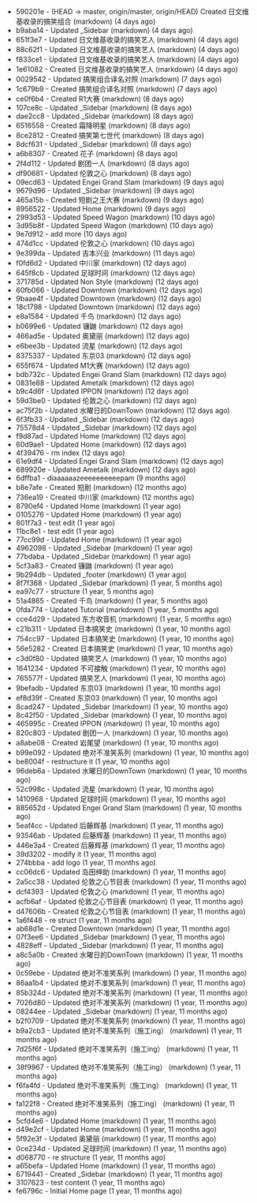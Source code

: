 * 590201e - (HEAD -> master, origin/master, origin/HEAD) Created 日文维基收录的搞笑组合 (markdown) (4 days ago) <TC>
* b9aba14 - Updated _Sidebar (markdown) (4 days ago) <TC>
* 651f3e7 - Updated 日文维基收录的搞笑艺人 (markdown) (4 days ago) <TC>
* 88c62f1 - Updated 日文维基收录的搞笑艺人 (markdown) (4 days ago) <TC>
* f833ce1 - Updated 日文维基收录的搞笑艺人 (markdown) (4 days ago) <TC>
* 1e61082 - Created 日文维基收录的搞笑艺人 (markdown) (4 days ago) <TC>
* 0029542 - Updated 搞笑组合译名对照 (markdown) (7 days ago) <TC>
* 1c679b9 - Created 搞笑组合译名对照 (markdown) (7 days ago) <TC>
* ce0f6b4 - Created R1大赛 (markdown) (8 days ago) <TC>
* 107ce8c - Updated _Sidebar (markdown) (8 days ago) <TC>
* dae2cc8 - Updated _Sidebar (markdown) (8 days ago) <TC>
* 6516558 - Created 霜降明星 (markdown) (8 days ago) <TC>
* 8ce2812 - Created 搞笑第七世代 (markdown) (8 days ago) <TC>
* 8dcf631 - Updated _Sidebar (markdown) (8 days ago) <TC>
* a6b8307 - Created 花子 (markdown) (8 days ago) <TC>
* 2f4d112 - Updated 剧团一人 (markdown) (8 days ago) <TC>
* df90681 - Updated 伦敦之心 (markdown) (8 days ago) <TC>
* 09ecd63 - Updated Engei Grand Slam (markdown) (9 days ago) <TC>
* 9679d96 - Updated _Sidebar (markdown) (9 days ago) <TC>
* 465a15b - Created 短剧之王大赛 (markdown) (9 days ago) <TC>
* 8956522 - Updated Home (markdown) (9 days ago) <TC>
* 2993d53 - Updated Speed Wagon (markdown) (10 days ago) <TC>
* 3d95b8f - Updated Speed Wagon (markdown) (10 days ago) <TC>
* 9e7d912 - add more (10 days ago) <tcgriffith>
* 474d1cc - Updated 伦敦之心 (markdown) (10 days ago) <TC>
* 9e399da - Updated 吉本兴业 (markdown) (11 days ago) <TC>
* f0fd6d2 - Updated 中川家 (markdown) (12 days ago) <TC>
* 645f8cb - Updated 足球时间 (markdown) (12 days ago) <TC>
* 371785d - Updated Non Style (markdown) (12 days ago) <TC>
* 60fb066 - Updated Downtown (markdown) (12 days ago) <TC>
* 9baae4f - Updated Downtown (markdown) (12 days ago) <TC>
* 18c1798 - Updated Downtown (markdown) (12 days ago) <TC>
* e8a1584 - Updated 千鸟 (markdown) (12 days ago) <TC>
* b0699e6 - Updated 镰鼬 (markdown) (12 days ago) <TC>
* 466ad5e - Updated 奥黛丽 (markdown) (12 days ago) <TC>
* e6bee3b - Updated 流星 (markdown) (12 days ago) <TC>
* 8375337 - Updated 东京03 (markdown) (12 days ago) <TC>
* 655f674 - Updated M1大赛 (markdown) (12 days ago) <TC>
* bdb732c - Updated Engei Grand Slam (markdown) (12 days ago) <TC>
* 0831e88 - Updated Ametalk (markdown) (12 days ago) <TC>
* b9c4d6f - Updated IPPON (markdown) (12 days ago) <TC>
* 59d3be0 - Updated 伦敦之心 (markdown) (12 days ago) <TC>
* ac75f2b - Updated 水曜日的DownTown (markdown) (12 days ago) <TC>
* 6f3fb33 - Updated _Sidebar (markdown) (12 days ago) <TC>
* 75578d4 - Updated _Sidebar (markdown) (12 days ago) <TC>
* f9d87ad - Updated Home (markdown) (12 days ago) <TC>
* 60d9ae1 - Updated Home (markdown) (12 days ago) <TC>
* 4f39476 - rm index (12 days ago) <tcgriffith>
* 61e9df4 - Updated Engei Grand Slam (markdown) (12 days ago) <TC>
* 689920e - Updated Ametalk (markdown) (12 days ago) <TC>
* 6dffba1 - diaaaaaazeeeeeeeeeepam (9 months ago) <tcgriffith>
* b8e7afe - Created 短剧 (markdown) (12 months ago) <TC>
* 736ea19 - Created 中川家 (markdown) (12 months ago) <TC>
* 8790ef4 - Updated Home (markdown) (1 year ago) <TC>
* 0105276 - Updated Home (markdown) (1 year ago) <TC>
* 801f7a3 - test edit (1 year ago) <TC>
* 11bc8e1 - test edit (1 year ago) <TC>
* 77cc99d - Updated Home (markdown) (1 year ago) <TC>
* 4962098 - Updated _Sidebar (markdown) (1 year ago) <TC>
* 77bdaba - Updated _Sidebar (markdown) (1 year ago) <TC>
* 5cf3a83 - Created 镰鼬 (markdown) (1 year ago) <TC>
* 9b294db - Updated _footer (markdown) (1 year ago) <TC>
* 8f7f368 - Updated _Sidebar (markdown) (1 year, 5 months ago) <TC>
* ea97c77 - structure (1 year, 5 months ago) <tcgriffith>
* 51a4865 - Created 千鸟 (markdown) (1 year, 5 months ago) <TC>
* 0fda774 - Updated Tutorial (markdown) (1 year, 5 months ago) <TC>
* cce4d29 - Updated 东方收音机 (markdown) (1 year, 5 months ago) <TC>
* c21b311 - Updated 日本搞笑史 (markdown) (1 year, 10 months ago) <TC>
* 754cc97 - Updated 日本搞笑史 (markdown) (1 year, 10 months ago) <TC>
* 56e5282 - Created 日本搞笑史 (markdown) (1 year, 10 months ago) <TC>
* c3d0f80 - Updated 搞笑艺人 (markdown) (1 year, 10 months ago) <TC>
* 1641234 - Updated 不可接触 (markdown) (1 year, 10 months ago) <crossrx>
* 765577f - Updated 搞笑艺人 (markdown) (1 year, 10 months ago) <TC>
* 9befadb - Updated 东京03 (markdown) (1 year, 10 months ago) <TC>
* ef8d39f - Created 东京03 (markdown) (1 year, 10 months ago) <TC>
* 8cad247 - Updated _Sidebar (markdown) (1 year, 10 months ago) <TC>
* 8c42f50 - Updated _Sidebar (markdown) (1 year, 10 months ago) <TC>
* 465995c - Created IPPON (markdown) (1 year, 10 months ago) <TC>
* 820c803 - Updated 剧团一人 (markdown) (1 year, 10 months ago) <TC>
* a8abe08 - Created 岩尾望 (markdown) (1 year, 10 months ago) <TC>
* b99e092 - Updated 绝对不准笑系列 (markdown) (1 year, 10 months ago) <Humi2314>
* be8004f - restructure it (1 year, 10 months ago) <tcgriffith>
* 96deb6a - Updated 水曜日的DownTown (markdown) (1 year, 10 months ago) <Humi2314>
* 52c998c - Updated 流星 (markdown) (1 year, 10 months ago) <tohrusnbs>
* 1410968 - Updated 足球时间 (markdown) (1 year, 10 months ago) <TC>
* 885652d - Updated Engei Grand Slam (markdown) (1 year, 10 months ago) <TC>
* 5eaf4cc - Updated 后藤辉基 (markdown) (1 year, 11 months ago) <TC>
* 93546ab - Updated 后藤辉基 (markdown) (1 year, 11 months ago) <TC>
* 446e3a4 - Created 后藤辉基 (markdown) (1 year, 11 months ago) <TC>
* 39d3202 - modify it (1 year, 11 months ago) <tcgriffith>
* 274bbba - add logo (1 year, 11 months ago) <tcgriffith>
* cc06dc6 - Updated 岛田绅助 (markdown) (1 year, 11 months ago) <TC>
* 2a5cc38 - Updated 伦敦之心节目表 (markdown) (1 year, 11 months ago) <TC>
* dcf4393 - Updated 伦敦之心 (markdown) (1 year, 11 months ago) <TC>
* acfb6af - Updated 伦敦之心节目表 (markdown) (1 year, 11 months ago) <TC>
* d47606b - Created 伦敦之心节目表 (markdown) (1 year, 11 months ago) <TC>
* 1a6f448 - re struct (1 year, 11 months ago) <tcgriffith>
* ab68d1e - Created Downtown (markdown) (1 year, 11 months ago) <TC>
* 07f3ee6 - Updated _Sidebar (markdown) (1 year, 11 months ago) <TC>
* 4828eff - Updated _Sidebar (markdown) (1 year, 11 months ago) <Humi2314>
* a8c5a0b - Created 水曜日的DownTown (markdown) (1 year, 11 months ago) <Humi2314>
* 0c59ebe - Updated 绝对不准笑系列 (markdown) (1 year, 11 months ago) <Humi2314>
* 86aa1b4 - Updated 绝对不准笑系列 (markdown) (1 year, 11 months ago) <Humi2314>
* 85b324d - Updated 绝对不准笑系列 (markdown) (1 year, 11 months ago) <Humi2314>
* 7026d80 - Updated 绝对不准笑系列 (markdown) (1 year, 11 months ago) <Humi2314>
* 08244ee - Updated _Sidebar (markdown) (1 year, 11 months ago) <Humi2314>
* b2f0709 - Updated 绝对不准笑系列 (markdown) (1 year, 11 months ago) <Humi2314>
* b9a2cb3 - Updated 绝对不准笑系列（施工ing） (markdown) (1 year, 11 months ago) <Humi2314>
* 7d25f6f - Updated 绝对不准笑系列（施工ing） (markdown) (1 year, 11 months ago) <Humi2314>
* 38f9967 - Updated 绝对不准笑系列（施工ing） (markdown) (1 year, 11 months ago) <Humi2314>
* f6fa4fd - Updated 绝对不准笑系列（施工ing） (markdown) (1 year, 11 months ago) <Humi2314>
* fa122f8 - Created 绝对不准笑系列（施工ing） (markdown) (1 year, 11 months ago) <Humi2314>
* 5cfd4e6 - Updated Home (markdown) (1 year, 11 months ago) <TC>
* d49e2cf - Updated Home (markdown) (1 year, 11 months ago) <TC>
* 5f92e3f - Updated 奥黛丽 (markdown) (1 year, 11 months ago) <TC>
* 0ce234d - Updated 足球时间 (markdown) (1 year, 11 months ago) <TC>
* d068770 - re structure (1 year, 11 months ago) <tcgriffith>
* a65befa - Updated Home (markdown) (1 year, 11 months ago) <TC>
* 6719441 - Created _Sidebar (markdown) (1 year, 11 months ago) <TC>
* 3107623 - test content (1 year, 11 months ago) <tcgriffith>
* fe6796c - Initial Home page (1 year, 11 months ago) <TC>